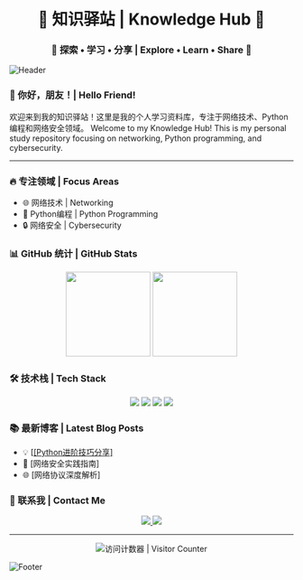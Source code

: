 <div align="center">
    <h1>🌟 知识驿站 | Knowledge Hub 🌟</h1>
    <h3>🚀 探索 • 学习 • 分享 | Explore • Learn • Share 🚀</h3>
</div>

![Header](https://capsule-render.vercel.app/api?type=waving&color=gradient&height=200&section=header&text=Flamesusr&fontSize=80)

### 👋 你好，朋友！| Hello Friend!

欢迎来到我的知识驿站！这里是我的个人学习资料库，专注于网络技术、Python编程和网络安全领域。
Welcome to my Knowledge Hub! This is my personal study repository focusing on networking, Python programming, and cybersecurity.

---

### 🔥 专注领域 | Focus Areas

- 🌐 网络技术 | Networking
- 🐍 Python编程 | Python Programming
- 🔒 网络安全 | Cybersecurity

### 📊 GitHub 统计 | GitHub Stats

<div align="center">
    <img height="150px" src="https://github-readme-stats.vercel.app/api?username=Flamesusr&show_icons=true&theme=radical"/>
    <img height="150px" src="https://github-readme-stats.vercel.app/api/top-langs/?username=Flamesusr&layout=compact&theme=radical"/>
</div>

### 🛠️ 技术栈 | Tech Stack

<div align="center">
    <img src="https://img.shields.io/badge/-Python-3776AB?style=flat-square&logo=Python&logoColor=white"/>
    <img src="https://img.shields.io/badge/-Linux-FCC624?style=flat-square&logo=Linux&logoColor=black"/>
    <img src="https://img.shields.io/badge/-Docker-2496ED?style=flat-square&logo=Docker&logoColor=white"/>
    <img src="https://img.shields.io/badge/-Git-F05032?style=flat-square&logo=Git&logoColor=white"/>
</div>

### 📚 最新博客 | Latest Blog Posts
<!-- BLOG-POST-LIST:START -->
- 💡 [[[Python进阶技巧分享]](https://github.com/flamesusr/Individual_learning/tree/main/.github/PythonAI)
- 🔐 [网络安全实践指南]
- 🌐 [网络协议深度解析]
<!-- BLOG-POST-LIST:END -->

### 🤝 联系我 | Contact Me

<div align="center">
    <a href="mailto:your.email@example.com">
        <img src="https://img.shields.io/badge/-Email-D14836?style=flat-square&logo=Gmail&logoColor=white"/>
    </a>
    <a href="https://github.com/Flamesusr">
        <img src="https://img.shields.io/badge/-GitHub-181717?style=flat-square&logo=GitHub&logoColor=white"/>
    </a>
</div>

---

<div align="center">
    <img src="https://profile-counter.glitch.me/Flamesusr/count.svg" alt="访问计数器 | Visitor Counter"/>
</div>

![Footer](https://capsule-render.vercel.app/api?type=waving&color=gradient&height=100&section=footer)
